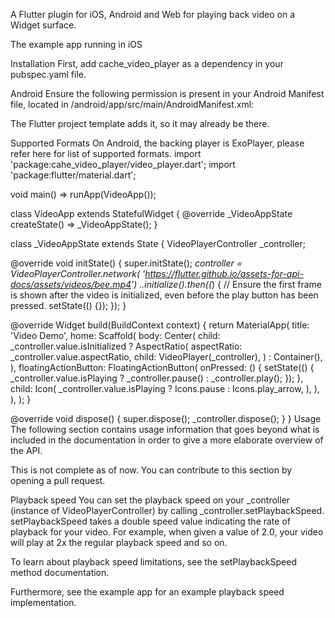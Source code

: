 A Flutter plugin for iOS, Android and Web for playing back video on a Widget surface.

The example app running in iOS

Installation
First, add cache_video_player as a dependency in your pubspec.yaml file.

Android
Ensure the following permission is present in your Android Manifest file, located in <project root>/android/app/src/main/AndroidManifest.xml:

<uses-permission android:name="android.permission.INTERNET"/>
The Flutter project template adds it, so it may already be there.

Supported Formats
On Android, the backing player is ExoPlayer, please refer here for list of supported formats.
import 'package:cahe_video_player/video_player.dart';
import 'package:flutter/material.dart';

void main() => runApp(VideoApp());

class VideoApp extends StatefulWidget {
@override
_VideoAppState createState() => _VideoAppState();
}

class _VideoAppState extends State<VideoApp> {
VideoPlayerController _controller;

@override
void initState() {
super.initState();
_controller = VideoPlayerController.network(
'https://flutter.github.io/assets-for-api-docs/assets/videos/bee.mp4')
..initialize().then((_) {
// Ensure the first frame is shown after the video is initialized, even before the play button has been pressed.
setState(() {});
});
}

@override
Widget build(BuildContext context) {
return MaterialApp(
title: 'Video Demo',
home: Scaffold(
body: Center(
child: _controller.value.isInitialized
? AspectRatio(
aspectRatio: _controller.value.aspectRatio,
child: VideoPlayer(_controller),
)
: Container(),
),
floatingActionButton: FloatingActionButton(
onPressed: () {
setState(() {
_controller.value.isPlaying
? _controller.pause()
: _controller.play();
});
},
child: Icon(
_controller.value.isPlaying ? Icons.pause : Icons.play_arrow,
),
),
),
);
}

@override
void dispose() {
super.dispose();
_controller.dispose();
}
}
Usage
The following section contains usage information that goes beyond what is included in the documentation in order to give a more elaborate overview of the API.

This is not complete as of now. You can contribute to this section by opening a pull request.

Playback speed
You can set the playback speed on your _controller (instance of VideoPlayerController) by calling _controller.setPlaybackSpeed. setPlaybackSpeed takes a double speed value indicating the rate of playback for your video.
For example, when given a value of 2.0, your video will play at 2x the regular playback speed and so on.

To learn about playback speed limitations, see the setPlaybackSpeed method documentation.

Furthermore, see the example app for an example playback speed implementation.